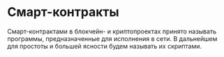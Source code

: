 # Смарт-контракты #

Смарт-контрактами в блокчейн- и криптопроектах принято называть программы, предназначенные для исполнения в сети. В дальнейшем для простоты и большей ясности будем называть их скриптами.
